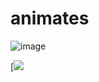 # animates
![image](https://github.com/Wesley333/animates/assets/86034843/464278f5-8dc0-4ea9-bf05-b801bfb1e7e4)

[![](https://github.com/Wesley333/animates/assets/86034843/bca10152-5188-49a7-a08d-0a35ccb35cda)




